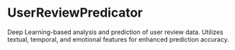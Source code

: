 # UserReviewPredicator
Deep Learning-based analysis and prediction of user review data. Utilizes textual, temporal, and emotional features for enhanced prediction accuracy.
